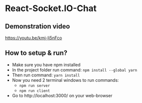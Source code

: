 # React-Socket.IO-Chat

## Demonstration video
https://youtu.be/kmj-lj5nFco

## How to setup & run?
* Make sure you have npm installed
* In the project folder run command: `npm install --global yarn`
* Then run command: `yarn install`
* Now you need 2 terminal windows to run commands:
  * `npm run server`
  * `npm run client`
* Go to http://localhost:3000/ on your web-browser
